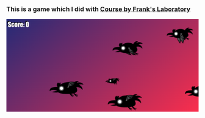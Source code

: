 ### This is a game which I did with [Course by Frank's Laboratory](https://www.youtube.com/c/Frankslaboratory)

![image](https://github.com/masiuk-mykola/Point-shoot-game/blob/main/img.png?raw=true)
